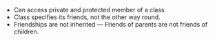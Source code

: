 

- Can access private and protected member of a class.
- Class specifies its friends, not the other way round.
- Friendships are not inherited — Friends of parents are not friends of children.
